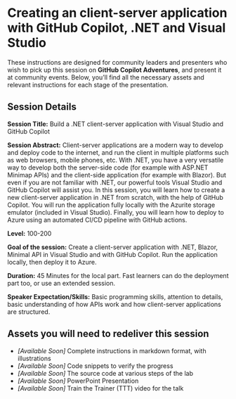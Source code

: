 # Creating an client-server application with GitHub Copilot, .NET and Visual Studio

These instructions are designed for community leaders and presenters who wish to pick up this session on **GitHub Copilot Adventures**, and present it at community events. Below, you’ll find all the necessary assets and relevant instructions for each stage of the presentation.

## Session Details

**Session Title:** Build a .NET client-server application with Visual Studio and GitHub Copilot

**Session Abstract:** Client-server applications are a modern way to develop and deploy code to the internet, and run the client in multiple platforms such as web browsers, mobile phones, etc. With .NET, you have a very versatile way to develop both the server-side code (for example with ASP.NET Minimap APIs) and the client-side application (for example with Blazor). But even if you are not familiar with .NET, our powerful tools Visual Studio and GitHub Copilot will assist you. In this session, you will learn how to create a new client-server application in .NET from scratch, with the help of GitHub Copilot. You will run the application fully locally with the Azurite storage emulator (included in Visual Studio). Finally, you will learn how to deploy to Azure using an automated CI/CD pipeline with GitHub actions.

**Level:** 100-200

**Goal of the session:** Create a client-server application with .NET, Blazor, Minimal API in Visual Studio and with GitHub Copilot. Run the application locally, then deploy it to Azure.

**Duration:** 45 Minutes for the local part. Fast learners can do the deployment part too, or use an extended session.

**Speaker Expectation/Skills:** Basic programming skills, attention to details, basic understanding of how APIs work and how client-server applications are structured.

## Assets you will need to redeliver this session

* _[Available Soon]_ Complete instructions in markdown format, with illustrations
* _[Available Soon]_ Code snippets to verify the progress
* _[Available Soon]_ The source code at various steps of the lab
* _[Available Soon]_ PowerPoint Presentation
* _[Available Soon]_ Train the Trainer (TTT) video for the talk
